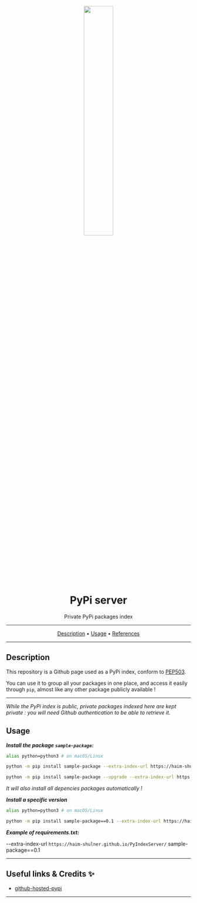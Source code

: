 <div align="center">
      <img src="./logo.png" width="40%">
</div>

<h1 align="center">PyPi server</h1>

<p align="center">
Private PyPi packages index
</p>

---

<p align="center">
  <a href="#description">Description</a> •
  <a href="#usage">Usage</a> •
  <a href="#references">References</a>
</p>

---


## Description

This repository is a Github page used as a PyPi index, conform to [PEP503](https://www.python.org/dev/peps/pep-0503/).

You can use it to group all your packages in one place, and access it easily through `pip`, almost like any other package publicly available !

---

_While the PyPi index is public, private packages indexed here are kept private : you will need Github authentication to be able to retrieve it._

## Usage


***Install the package `sample-package`:***

```sh
alias python=python3 # on macOS/Linux

python -m pip install sample-package --extra-index-url https://haim-shulner.github.io/PyIndexServer/ # first insatllation

python -m pip install sample-package --upgrade --extra-index-url https://haim-shulner.github.io/PyIndexServer/ # upgrade
```

_It will also install all depencies packages automatically !_


***Install a specific version***

```sh
alias python=python3 # on macOS/Linux

python -m pip install sample-package==0.1 --extra-index-url https://haim-shulner.github.io/PyIndexServer/ # first insatllation
```

***Example of requirements.txt:***

--extra-index-url `https://haim-shulner.github.io/PyIndexServer/`
sample-package==0.1

---

## Useful links & Credits ✨
- [github-hosted-pypi](https://github.com/astariul/github-hosted-pypi)

---